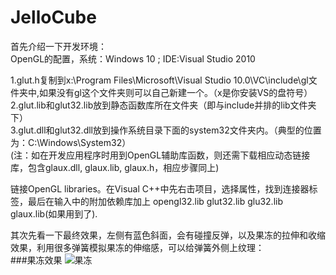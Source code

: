 # JelloCube

首先介绍一下开发环境：  
OpenGL的配置，系统：Windows 10 ; IDE:Visual Studio 2010

1.glut.h复制到x:\Program Files\Microsoft\Visual Studio 10.0\VC\include\gl文件夹中,如果没有gl这个文件夹则可以自己新建一个。（x是你安装VS的盘符号）  
2.glut.lib和glut32.lib放到静态函数库所在文件夹（即与include并排的lib文件夹下）  
3.glut.dll和glut32.dll放到操作系统目录下面的system32文件夹内。（典型的位置为：C:\Windows\System32）  
(注：如在开发应用程序时用到OpenGL辅助库函数，则还需下载相应动态链接库，包含glaux.dll, glaux.lib, glaux.h，相应步骤同上)  

链接OpenGL libraries。在Visual C++中先右击项目，选择属性，找到连接器标签，最后在输入中的附加依赖库加上
opengl32.lib glut32.lib glu32.lib glaux.lib(如果用到了).  

其次先看一下最终效果，左侧有蓝色斜面，会有碰撞反弹，以及果冻的拉伸和收缩效果，利用很多弹簧模拟果冻的伸缩感，可以给弹簧外侧上纹理：  
###果冻效果
![果冻](https://github.com/xiangkaiy/JelloCube/blob/master/Images/4.jpg)  
